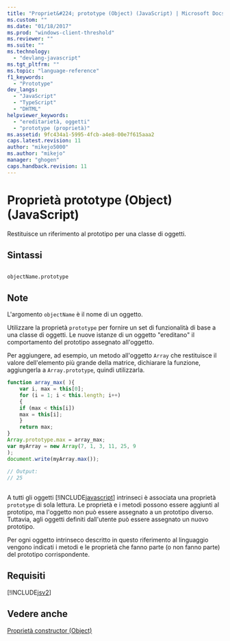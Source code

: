 ```yaml
---
title: "Propriet&#224; prototype (Object) (JavaScript) | Microsoft Docs"
ms.custom: ""
ms.date: "01/18/2017"
ms.prod: "windows-client-threshold"
ms.reviewer: ""
ms.suite: ""
ms.technology: 
  - "devlang-javascript"
ms.tgt_pltfrm: ""
ms.topic: "language-reference"
f1_keywords: 
  - "Prototype"
dev_langs: 
  - "JavaScript"
  - "TypeScript"
  - "DHTML"
helpviewer_keywords: 
  - "ereditarietà, oggetti"
  - "prototype (proprietà)"
ms.assetid: 9fc434a1-5995-4fcb-a4e8-00e7f615aaa2
caps.latest.revision: 11
author: "mikejo5000"
ms.author: "mikejo"
manager: "ghogen"
caps.handback.revision: 11
---
```

# Propriet&#224; prototype (Object) (JavaScript)
Restituisce un riferimento al prototipo per una classe di oggetti.  
  
## Sintassi  
  
```  
  
objectName.prototype  
```  
  
## Note  
 L'argomento `objectName` è il nome di un oggetto.  
  
 Utilizzare la proprietà `prototype` per fornire un set di funzionalità di base a una classe di oggetti.  Le nuove istanze di un oggetto "ereditano" il comportamento del prototipo assegnato all'oggetto.  
  
 Per aggiungere, ad esempio, un metodo all'oggetto `Array` che restituisce il valore dell'elemento più grande della matrice, dichiarare la funzione, aggiungerla a `Array.prototype`, quindi utilizzarla.  
  
```javascript  
function array_max( ){  
    var i, max = this[0];  
    for (i = 1; i < this.length; i++)  
    {  
    if (max < this[i])  
    max = this[i];  
    }  
    return max;  
}  
Array.prototype.max = array_max;  
var myArray = new Array(7, 1, 3, 11, 25, 9  
);  
document.write(myArray.max());  
  
// Output:  
// 25  
  
```  
  
 A tutti gli oggetti [!INCLUDE[javascript](../../javascript/includes/javascript-md.md)] intrinseci è associata una proprietà `prototype` di sola lettura.  Le proprietà e i metodi possono essere aggiunti al prototipo, ma l'oggetto non può essere assegnato a un prototipo diverso.  Tuttavia, agli oggetti definiti dall'utente può essere assegnato un nuovo prototipo.  
  
 Per ogni oggetto intrinseco descritto in questo riferimento al linguaggio vengono indicati i metodi e le proprietà che fanno parte \(o non fanno parte\) del prototipo corrispondente.  
  
## Requisiti  
 [!INCLUDE[jsv2](../../javascript/reference/includes/jsv2-md.md)]  
  
## Vedere anche  
 [Proprietà constructor \(Object\)](../../javascript/reference/constructor-property-object-javascript.md)
